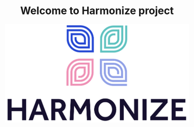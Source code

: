<h1 align='center'><b>Welcome to Harmonize project</b></h1>

<center><img src="img/Harmonize_logo.png"></center>